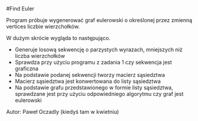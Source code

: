 #Find Euler

Program próbuje wygenerować graf eulerowski o określonej przez zmienną vertices liczbie wierzchołków.

W dużym skrócie wygląda to następująco.

- Generuje losową sekwencję o parzystych wyrazach, mniejszych niż liczba wierzchołków
- Sprawdza przy użyciu programu z zadania 1 czy sekwencja jest graficzna
- Na podstawie podanej sekwencji tworzy macierz sąsiedztwa
- Macierz sąsiedztwa jest konwertowana do listy sąsiedztwa
- Na podstawie grafu przedstawionego w formie listy sąsiedztwa, sprawdzane jest przy użyciu odpowiedniego algorytmu czy graf jest eulerowski


Autor: Paweł Oczadly (kiedyś tam w kwietniu)

